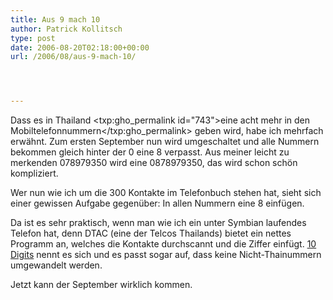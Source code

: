 ```yaml
---
title: Aus 9 mach 10
author: Patrick Kollitsch
type: post
date: 2006-08-20T02:18:00+00:00
url: /2006/08/aus-9-mach-10/




---
```

Dass es in Thailand <txp:gho_permalink id="743">eine acht mehr in den Mobiltelefonnummern</txp:gho_permalink> geben wird, habe ich mehrfach erwähnt. Zum ersten September nun wird umgeschaltet und alle Nummern bekommen gleich hinter der 0 eine 8 verpasst. Aus meiner leicht zu merkenden 078979350 wird eine 0878979350, das wird schon schön kompliziert.

Wer nun wie ich um die 300 Kontakte im Telefonbuch stehen hat, sieht sich einer gewissen Aufgabe gegenüber: In allen Nummern eine 8 einfügen.

Da ist es sehr praktisch, wenn man wie ich ein unter Symbian laufendes Telefon hat, denn <span class="caps">DTAC</span> (eine der Telcos Thailands) bietet ein nettes Programm an, welches die Kontakte durchscannt und die Ziffer einfügt. [10 Digits][1] nennt es sich und es passt sogar auf, dass keine Nicht-Thainummern umgewandelt werden. 

Jetzt kann der September wirklich kommen.

 [1]: http://www.dtac.co.th/th/10digits/symbian9to10.aspx

